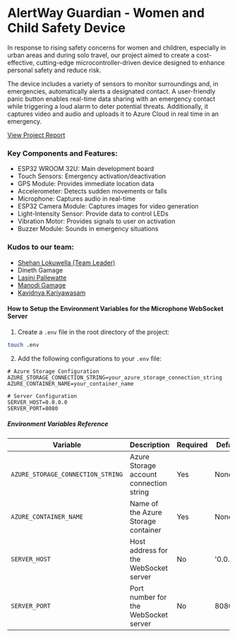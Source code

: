 # AlertWay Guardian - Women and Child Safety Device

In response to rising safety concerns for women and children, especially in urban areas and during solo travel, our project aimed to create a cost-effective, cutting-edge microcontroller-driven device designed to enhance personal safety and reduce risk.

The device includes a variety of sensors to monitor surroundings and, in emergencies, automatically alerts a designated contact. A user-friendly panic button enables real-time data sharing with an emergency contact while triggering a loud alarm to deter potential threats. Additionally, it captures video and audio and uploads it to Azure Cloud in real time in an emergency.

[View Project Report](docs/project-report.pdf)


### Key Components and Features:

- ESP32 WROOM 32U: Main development board
- Touch Sensors: Emergency activation/deactivation
- GPS Module: Provides immediate location data
- Accelerometer: Detects sudden movements or falls
- Microphone: Captures audio in real-time
- ESP32 Camera Module: Captures images for video generation
- Light-Intensity Sensor: Provide data to control LEDs
- Vibration Motor: Provides signals to user on activation
- Buzzer Module: Sounds in emergency situations

### Kudos to our team:

- [Shehan Lokuwella (Team Leader)](https://github.com/Shehan013)
- Dineth Gamage
- [Lasini Pallewatte](https://github.com/lasiniip)
- [Manodi Gamage](https://github.com/manodi-gamage)
- [Kavidnya Kariyawasam](https://github.com/Kavindya-Kariyawasam)


#### How to Setup the Environment Variables for the Microphone WebSocket Server

1. Create a `.env` file in the root directory of the project:

```bash
touch .env
```

2. Add the following configurations to your `.env` file:

```plaintext
# Azure Storage Configuration
AZURE_STORAGE_CONNECTION_STRING=your_azure_storage_connection_string
AZURE_CONTAINER_NAME=your_container_name

# Server Configuration
SERVER_HOST=0.0.0.0
SERVER_PORT=8080
```

##### Environment Variables Reference

| Variable                          | Description                             | Required | Default   |
| --------------------------------- | --------------------------------------- | -------- | --------- |
| `AZURE_STORAGE_CONNECTION_STRING` | Azure Storage account connection string | Yes      | None      |
| `AZURE_CONTAINER_NAME`            | Name of the Azure Storage container     | Yes      | None      |
| `SERVER_HOST`                     | Host address for the WebSocket server   | No       | '0.0.0.0' |
| `SERVER_PORT`                     | Port number for the WebSocket server    | No       | 8080      |
